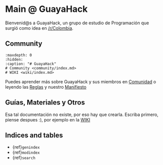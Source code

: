 
# Main @ GuayaHack

Bienvenid@s a GuayaHack, un grupo de estudio de Programación que surgió como idea en [/r/Colombia](https://www.reddit.com/r/Colombia/comments/151fkiz/con_una_prima_y_un_amigo_armaremos_un_grupo_de).


## Community

```{toctree}
:maxdepth: 0
:hidden:
:caption: "# GuayaHack"
# Community <community/index.md>
# WIKI <wiki/index.md>
```
Puedes aprender más sobre GuayaHack y sus miembros en [Comunidad](community/index.md) o leyendo las [Reglas](community/rules.md) y nuestro [Manifiesto](community/manifest.md)

## Guías, Materiales y Otros

Esa tal documentación no existe, por eso hay que crearla. Escriba primero, piense despues :), por ejemplo en la [WIKI](wiki/index.md)



## Indices and tables

* {ref}`genindex`
* {ref}`modindex`
* {ref}`search`
